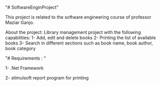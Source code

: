 
"# SoftwareEnginProject" 

This project is related to the software engineering course of professor Maziar Ganjo.

About the project: Library management project with the following capabilities:
1- Add, edit and delete books
2- Printing the list of available books
3- Search in different sections such as book name, book author, book category

"# Requirements : "

1- .Net Framework

2- stimulsoft report program for printing
